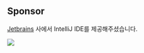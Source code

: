 ## Sponsor

[Jetbrains](https://www.jetbrains.com/) 사에서 IntelliJ IDE를 제공해주셨습니다.

![](https://github.com/appkr/db-lock-poc/raw/master/intellij_logo.png)

